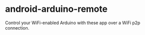 android-arduino-remote
======================

Control your WiFi-enabled Arduino with these app over a WiFi p2p connection.

